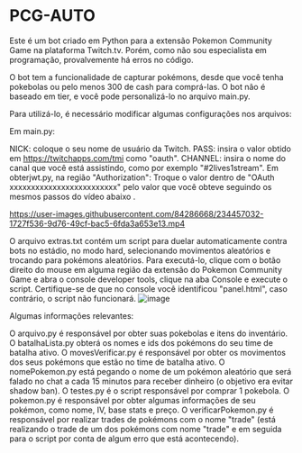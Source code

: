 # PCG-AUTO
Este é um bot criado em Python para a extensão Pokemon Community Game na plataforma Twitch.tv. Porém, como não sou especialista em programação, provalvemente há erros no código.

O bot tem a funcionalidade de capturar pokémons, desde que você tenha pokebolas ou pelo menos 300 de cash para comprá-las. O bot não é baseado em tier, e você pode personalizá-lo no arquivo main.py.

Para utilizá-lo, é necessário modificar algumas configurações nos arquivos:

Em main.py:

NICK: coloque o seu nome de usuário da Twitch.
PASS: insira o valor obtido em https://twitchapps.com/tmi como "oauth".
CHANNEL: insira o nome do canal que você está assistindo, como por exemplo "#2lives1stream".
Em obterjwt.py, na região "Authorization":
Troque o valor dentro de "OAuth xxxxxxxxxxxxxxxxxxxxxxxxx" pelo valor que você obteve seguindo os mesmos passos do vídeo abaixo . 

https://user-images.githubusercontent.com/84286668/234457032-1727f536-9d76-49cf-bac5-6fda3a653e13.mp4


O arquivo extras.txt contém um script para duelar automaticamente contra bots no estádio, no modo hard, selecionando movimentos aleatórios e trocando para pokémons aleatórios. Para executá-lo, clique com o botão direito do mouse em alguma região da extensão do Pokemon Community Game e abra o console developer tools, clique na aba Console e execute o script. Certifique-se de que no console você identificou "panel.html", caso contrário, o script não funcionará.
![image](https://user-images.githubusercontent.com/84286668/234454019-fcba05a4-1da5-415b-968b-777bf85a8a10.png)

Algumas informações relevantes:

O arquivo.py é responsável por obter suas pokebolas e itens do inventário.
O batalhaLista.py obterá os nomes e ids dos pokémons do seu time de batalha ativo.
O movesVerificar.py é responsável por obter os movimentos dos seus pokémons que estão no time de batalha ativo.
O nomePokemon.py está pegando o nome de um pokémon aleatório que será falado no chat a cada 15 minutos para receber dinheiro (o objetivo era evitar shadow ban).
O testes.py é o script responsável por comprar 1 pokebola.
O pokemon.py é responsável por obter algumas informações de seu pokémon, como nome, IV, base stats e preço.
O verificarPokemon.py é responsável por realizar trades de pokémons com o nome "trade" (está realizando o trade de um dos pokémons com nome "trade" e em seguida para o script por conta de algum erro que está acontecendo).
